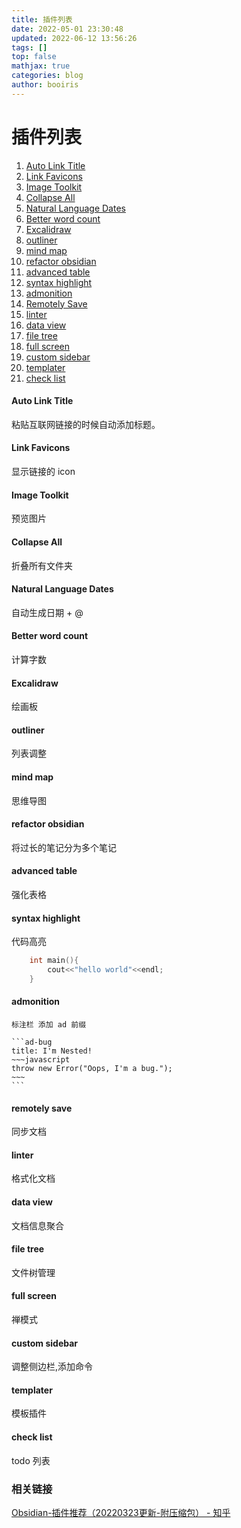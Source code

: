 ```yaml
---
title: 插件列表
date: 2022-05-01 23:30:48
updated: 2022-06-12 13:56:26
tags: []
top: false
mathjax: true
categories: blog
author: booiris
---
```


# 插件列表

1. [Auto Link Title](obsidian://show-plugin?id=obsidian-auto-link-title)
2. [Link Favicons](obsidian://show-plugin?id=link-favicon)
3. [Image Toolkit](obsidian://show-plugin?id=obsidian-image-toolkit)
4. [Collapse All](obsidian://show-plugin?id=obsidian-collapse-all-plugin)
5. [Natural Language Dates](obsidian://show-plugin?id=nldates-obsidian)
6. [Better word count](obsidian://show-plugin?id=better-word-count)
7. [Excalidraw](obsidian://show-plugin?id=obsidian-excalidraw-plugin)
8. [outliner](obsidian://show-plugin?id=obsidian-outliner)
9. [mind map](obsidian://show-plugin?id=obsidian-mind-map)
10. [refactor obsidian](obsidian://show-plugin?id=note-refactor-obsidian)
11. [advanced table](obsidian://show-plugin?id=table-editor-obsidian)
12. [syntax highlight](obsidian://show-plugin?id=cm-editor-syntax-highlight-obsidian)
13. [admonition](obsidian://show-plugin?id=obsidian-admonition)
14. [Remotely Save](obsidian://show-plugin?id=remotely-save)
15. [linter](obsidian://show-plugin?id=obsidian-linter)
16. [data view](obsidian://show-plugin?id=dataview)
17. [file tree](obsidian://show-plugin?id=file-tree-alternative)
18. [full screen](obsidian://show-plugin?id=obsidian-fullscreen-plugin)
19. [custom sidebar](obsidian://show-plugin?id=customizable-sidebar)
20. [templater](obsidian://show-plugin?id=templater-obsidian)
21. [check list](obsidian://show-plugin?id=obsidian-checklist-plugin)

#### Auto Link Title

粘贴互联网链接的时候自动添加标题。

#### Link Favicons

显示链接的 icon

#### Image Toolkit

预览图片

#### Collapse All

折叠所有文件夹

#### Natural Language Dates

自动生成日期 + @

#### Better word count

计算字数

#### Excalidraw

绘画板

#### outliner

列表调整

#### mind map

思维导图

#### refactor obsidian

将过长的笔记分为多个笔记

#### advanced table

强化表格

#### syntax highlight

代码高亮

```cpp
	int main(){
		cout<<"hello world"<<endl;
	}
```

#### admonition

````ad-note
标注栏 添加 ad 前缀

```ad-bug
title: I'm Nested!
~~~javascript
throw new Error("Oops, I'm a bug.");
~~~
```
````

#### remotely save

同步文档

#### linter

格式化文档

#### data view

文档信息聚合

#### file tree

文件树管理

#### full screen

禅模式

#### custom sidebar

调整侧边栏,添加命令

#### templater

模板插件

#### check list

todo 列表

### 相关链接

[Obsidian-插件推荐（20220323更新-附压缩包） - 知乎](https://zhuanlan.zhihu.com/p/353449575)
